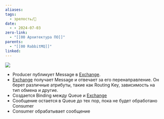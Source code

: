 ```yaml
---
aliases: 
tags:
  - зрелость/🌱
date:
  - - 2024-07-03
zero-link:
  - "[[00 Архитектура ПО]]"
parents:
  - "[[00 RabbitMQ]]"
linked: 
---
```

![](Pasted%20image%2020240703091701.png)

- Producer публикует Message в [Exchange](Exchange.md).
- [Exchange](Exchange.md) получает Message и отвечает за его перенаправление. Он берет различные атрибуты, такие как Routing Key, зависимость на тип обмена и другие.
- Создается Binding между Queue и [Exchange](Exchange.md)
- Сообщение остается в Queue до тех пор, пока не будет обработано Consumer
- Consumer обрабатывает сообщение